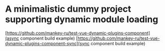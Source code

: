 # A minimalistic dummy project supporting dynamic module loading
[https://github.com/mankey-ru/test-vue-dynamic-plugins-component](async component build example)
[https://github.com/mankey-ru/test-vue-dynamic-plugins-component-sync](sync component build example)
